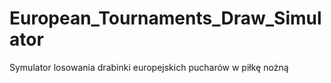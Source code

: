 # European_Tournaments_Draw_Simulator
Symulator losowania drabinki europejskich pucharów w piłkę nożną
